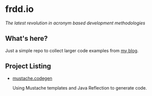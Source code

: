 # frdd.io

*The latest revolution in acronym based development methodologies*

## What's here?
Just a simple repo to collect larger code examples from [my blog](http://www.frdd.io).

## Project Listing

- [mustache.codegen](http://www.frdd.io/code-generation-with-tom-selleck/)

	Using Mustache templates and Java Reflection to generate code.

